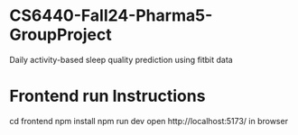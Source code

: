 # CS6440-Fall24-Pharma5-GroupProject
Daily activity-based sleep quality prediction using fitbit data


# Frontend run Instructions
cd frontend
npm install
npm run dev
open http://localhost:5173/ in browser
